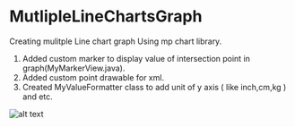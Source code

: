 # MutlipleLineChartsGraph

Creating mulitple Line chart graph Using mp chart library.
1)  Added custom marker to display value of intersection point in graph(MyMarkerView.java).
2)  Added custom point drawable for xml.
3)  Created MyValueFormatter class to add unit of y axis ( like inch,cm,kg ) and etc.



![alt text](http://dvf5ko0ucq3fk.cloudfront.net/images/1580475355078multiplelinecharts.png)
